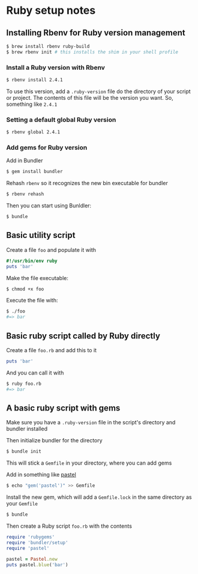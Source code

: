# Ruby setup notes

## Installing Rbenv for Ruby version management

```bash
$ brew install rbenv ruby-build
$ brew rbenv init # this installs the shim in your shell profile
```

### Install a Ruby version with Rbenv

```bash
$ rbenv install 2.4.1
```

To use this version, add a `.ruby-version` file do the directory of your script or project.  The contents of this file will be the version you want.  So, something like `2.4.1`

### Setting a default global Ruby version

```bash
$ rbenv global 2.4.1
```

### Add gems for Ruby version

Add in Bundler

```bash
$ gem install bundler
```

Rehash `rbenv` so it recognizes the new bin executable for bundler

```bash
$ rbenv rehash
```

Then you can start using Bunldler:


```bash
$ bundle
```

## Basic utility script

Create a file `foo` and populate it with

```ruby
#!/usr/bin/env ruby
puts 'bar'
```

Make the file executable:

```bash
$ chmod +x foo
```

Execute the file with:

```bash
$ ./foo
#=> bar
```

## Basic ruby script called by Ruby directly

Create a file `foo.rb` and add this to it

```ruby
puts 'bar'
```

And you can call it with

```bash
$ ruby foo.rb
#=> bar
```

## A basic ruby script with gems

Make sure you have a `.ruby-version` file in the script's directory and bundler installed

Then initialize bundler for the directory

```bash
$ bundle init
```

This will stick a `Gemfile` in your directory, where you can add gems

Add in something like [pastel](https://github.com/piotrmurach/pastel)

```bash
$ echo "gem('pastel')" >> Gemfile
```

Install the new gem, which will add a `Gemfile.lock` in the same directory as your `Gemfile`

```bash
$ bundle
```

Then create a Ruby script `foo.rb` with the contents

```ruby
require 'rubygems'
require 'bundler/setup'
require 'pastel'

pastel = Pastel.new
puts pastel.blue('bar')
```
